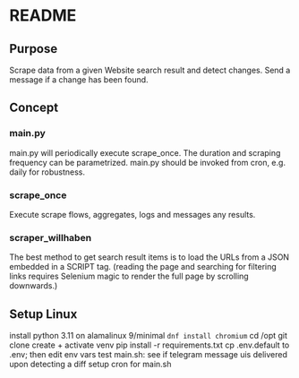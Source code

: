 # README

## Purpose 

Scrape data from a given Website search result and detect changes. 
Send a message if a change has been found.

## Concept

### main.py
main.py will periodically execute scrape_once. 
The duration and scraping frequency can be parametrized. 
main.py should be invoked from cron, e.g. daily for robustness.

### scrape_once
Execute scrape flows, aggregates, logs and messages any results.

### scraper_willhaben

The best method to get search result items is to load the URLs from a JSON embedded in a SCRIPT tag.
(reading the page and searching for filtering links requires Selenium magic to render the full page by scrolling downwards.)


## Setup Linux

install python 3.11
on alamalinux 9/minimal `dnf install chromium`
cd /opt
git clone <repo>
create + activate venv 
pip install -r requirements.txt
cp .env.default to .env; then edit env vars
test main.sh: see if telegram message uis delivered upon detecting a diff
setup cron for main.sh

